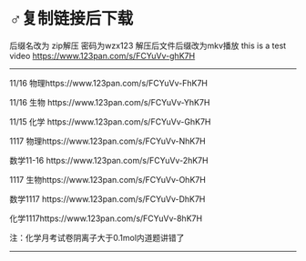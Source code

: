 # ♂复制链接后下载
后缀名改为 zip解压 密码为wzx123 解压后文件后缀改为mkv播放
this is a test video https://www.123pan.com/s/FCYuVv-ghK7H
<hr/>  
<p>11/16 物理https://www.123pan.com/s/FCYuVv-FhK7H</p>
<p>11/16 生物 https://www.123pan.com/s/FCYuVv-YhK7H</p>
<p>11/15 化学 https://www.123pan.com/s/FCYuVv-GhK7H</p>
<p>1117 物理https://www.123pan.com/s/FCYuVv-NhK7H</p>
<p>数学11-16 https://www.123pan.com/s/FCYuVv-2hK7H</p>
<p>1117 生物https://www.123pan.com/s/FCYuVv-OhK7H</p>
<p>数学1117 https://www.123pan.com/s/FCYuVv-DhK7H</p>
<p>化学1117https://www.123pan.com/s/FCYuVv-8hK7H</p>
注：化学月考试卷阴离子大于0.1mol内道题讲错了
<hr/>  
